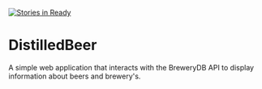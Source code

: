 [![Stories in Ready](https://badge.waffle.io/garyb1/Distilled_Beer_Search.png?label=ready&title=Ready)](https://waffle.io/garyb1/Distilled_Beer_Search?utm_source=badge)
# DistilledBeer

A simple web application that interacts with the BreweryDB API to display information about beers and brewery's.
